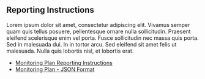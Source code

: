 ## Reporting Instructions

Lorem ipsum dolor sit amet, consectetur adipiscing elit. Vivamus semper quam quis tellus posuere, pellentesque ornare nulla sollicitudin. Praesent eleifend scelerisque enim vel porta. Fusce sollicitudin nec massa quis porta. Sed in malesuada dui. In in tortor arcu. Sed eleifend sit amet felis ut malesuada. Nulla quis lobortis nisl, et lobortis erat.

- [Monitoring Plan Reporting Instructions](https://api.epa.gov/easey/dev/content-mgmt/ecmps/reporting-instructions/monitoring-plan.pdf "Link")
- [Monitoring Plan - JSON Format](https://api.epa.gov/easey/dev/content-mgmt/ecmps/reporting-instructions/ECMPS%20Monitoring%20Plan%20-%20JSON%20Format.json "Link")

